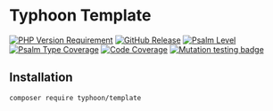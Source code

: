# Typhoon Template

[![PHP Version Requirement](https://img.shields.io/packagist/dependency-v/typhoon/template/php)](https://packagist.org/packages/typhoon/template)
[![GitHub Release](https://img.shields.io/github/v/release/typhoon-php/template)](https://github.com/typhoon-php/template/releases)
[![Psalm Level](https://shepherd.dev/github/typhoon-php/template/level.svg)](https://shepherd.dev/github/typhoon-php/template)
[![Psalm Type Coverage](https://shepherd.dev/github/typhoon-php/template/coverage.svg)](https://shepherd.dev/github/typhoon-php/template)
[![Code Coverage](https://codecov.io/gh/typhoon-php/template/branch/0.1.x/graph/badge.svg)](https://codecov.io/gh/typhoon-php/template/tree/0.1.x)
[![Mutation testing badge](https://img.shields.io/endpoint?style=flat&url=https%3A%2F%2Fbadge-api.stryker-mutator.io%2Fgithub.com%2Ftyphoon-php%2Ftemplate%2F0.1.x)](https://dashboard.stryker-mutator.io/reports/github.com/typhoon-php/template/0.1.x)

## Installation

```shell
composer require typhoon/template
```
